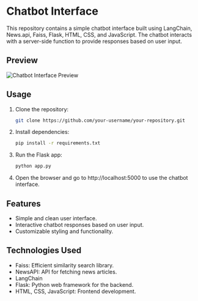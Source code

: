 # Chatbot Interface

This repository contains a simple chatbot interface built using  LangChain, News.api, Faiss, Flask, HTML, CSS, and JavaScript. The chatbot interacts with a server-side function to provide responses based on user input.

## Preview

![Chatbot Interface Preview](preview.png)

## Usage

1. Clone the repository:

   ```bash
   git clone https://github.com/your-username/your-repository.git
   ```

2. Install dependencies:

   ```bash
   pip install -r requirements.txt
   ```

3. Run the Flask app:

   ```bash
   python app.py
   ```

4. Open the browser and go to http://localhost:5000 to use the chatbot interface.

## Features

- Simple and clean user interface.
- Interactive chatbot responses based on user input.
- Customizable styling and functionality.

## Technologies Used

- Faiss: Efficient similarity search library.
- NewsAPI: API for fetching news articles.
- LangChain
- Flask: Python web framework for the backend.
- HTML, CSS, JavaScript: Frontend development.
